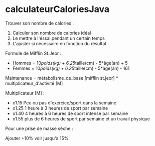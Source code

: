 # calculateurCaloriesJava

Trouver son nombre de calories :

1. Calculer son nombre de calories idéal
2. Le mettre à l'éssai pendant un certain temps
3. L'ajuster si nécessaire en fonction du résultat

Formule de Mifflin St.Jeor :

- Hommes = 10*poids(kg) + 6.25*taille(cm) - 5*âge(an) + 5
- Femmes = 10*poids(kg) + 6.25*taille(cm) - 5*âge(an) - 161

Maintenance = métabolisme_de_base [mifflin st.jeor] * multiplicateur_d'activité [M]

Multiplicateur [M] :

- x1.15 Peu ou pas d'exercice/sport dans la semaine
- x1.25 1 heure à 3 heures de sport par semaine
- x1.40 4 heures à 6 heures de sport intense par semaine
- x1.55 plus de 6 heures de sport par semaine et un travail physique

Pour une prise de masse sèche :

Ajouter +10% voir jusqu'à 15%  